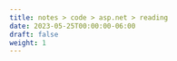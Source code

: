 ```yaml
---
title: notes > code > asp.net > reading
date: 2023-05-25T00:00:00-06:00
draft: false
weight: 1
---
```


